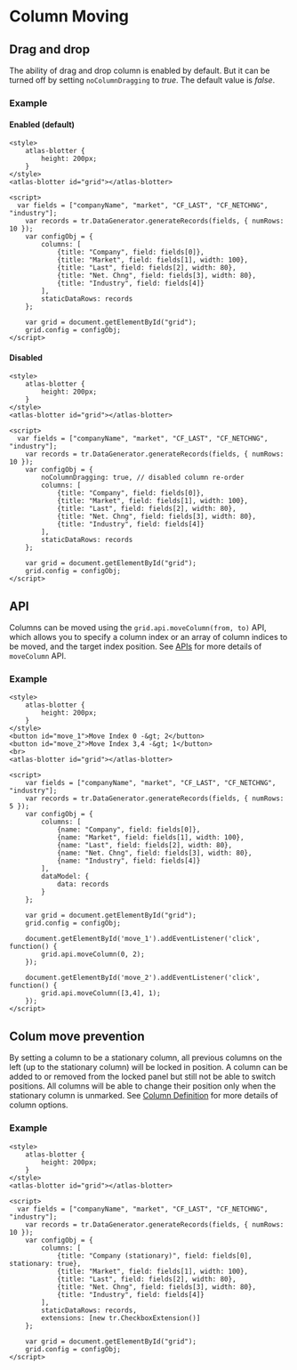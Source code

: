 # Column Moving

## Drag and drop

The ability of drag and drop column is enabled by default. But it can be turned off by setting `noColumnDragging` to *true*. The default value is *false*. 

### Example

#### Enabled (default)

```live
<style>
	atlas-blotter {
		height: 200px;
	}
</style>
<atlas-blotter id="grid"></atlas-blotter>

<script>
  var fields = ["companyName", "market", "CF_LAST", "CF_NETCHNG", "industry"];
	var records = tr.DataGenerator.generateRecords(fields, { numRows: 10 });
	var configObj = {
		columns: [
			{title: "Company", field: fields[0]},
			{title: "Market", field: fields[1], width: 100},
			{title: "Last", field: fields[2], width: 80},
			{title: "Net. Chng", field: fields[3], width: 80},
			{title: "Industry", field: fields[4]}
		],
		staticDataRows: records
	};

	var grid = document.getElementById("grid");
	grid.config = configObj;
</script>
```

#### Disabled

```live
<style>
	atlas-blotter {
		height: 200px;
	}
</style>
<atlas-blotter id="grid"></atlas-blotter>

<script>
  var fields = ["companyName", "market", "CF_LAST", "CF_NETCHNG", "industry"];
	var records = tr.DataGenerator.generateRecords(fields, { numRows: 10 });
	var configObj = {
		noColumnDragging: true, // disabled column re-order
		columns: [
			{title: "Company", field: fields[0]},
			{title: "Market", field: fields[1], width: 100},
			{title: "Last", field: fields[2], width: 80},
			{title: "Net. Chng", field: fields[3], width: 80},
			{title: "Industry", field: fields[4]}
		],
		staticDataRows: records
	};

	var grid = document.getElementById("grid");
	grid.config = configObj;
</script>
```

## API

Columns can be moved using the `grid.api.moveColumn(from, to)` API, which allows you to specify a column index or an array of column indices to be moved, and the target index position. See [APIs](../apis/rt_grid/Grid.md) for more details of `moveColumn` API.

### Example

```live
<style>
	atlas-blotter {
		height: 200px;
	}
</style>
<button id="move_1">Move Index 0 -&gt; 2</button>
<button id="move_2">Move Index 3,4 -&gt; 1</button>
<br>
<atlas-blotter id="grid"></atlas-blotter>

<script>
	var fields = ["companyName", "market", "CF_LAST", "CF_NETCHNG", "industry"];
	var records = tr.DataGenerator.generateRecords(fields, { numRows: 5 });
	var configObj = {
		columns: [
			{name: "Company", field: fields[0]},
			{name: "Market", field: fields[1], width: 100},
			{name: "Last", field: fields[2], width: 80},
			{name: "Net. Chng", field: fields[3], width: 80},
			{name: "Industry", field: fields[4]}
		],
		dataModel: {
			data: records
		}
	};

	var grid = document.getElementById("grid");
	grid.config = configObj;

	document.getElementById('move_1').addEventListener('click', function() {
		grid.api.moveColumn(0, 2);
	});

	document.getElementById('move_2').addEventListener('click', function() {
		grid.api.moveColumn([3,4], 1);
	});
</script>
```

## Colum move prevention

By setting a column to be a stationary column, all previous columns on the left (up to the stationary column) will be locked in position. A column can be added to or removed from the locked panel but still not be able to switch positions. All columns will be able to change their position only when the stationary column is unmarked. See [Column Definition](../apis/rt_grid/ColumnDefinition.md) for more details of column options.

### Example

```live
<style>
	atlas-blotter {
		height: 200px;
	}
</style>
<atlas-blotter id="grid"></atlas-blotter>

<script>
  var fields = ["companyName", "market", "CF_LAST", "CF_NETCHNG", "industry"];
	var records = tr.DataGenerator.generateRecords(fields, { numRows: 10 });
	var configObj = {
		columns: [
			{title: "Company (stationary)", field: fields[0], stationary: true},
			{title: "Market", field: fields[1], width: 100},
			{title: "Last", field: fields[2], width: 80},
			{title: "Net. Chng", field: fields[3], width: 80},
			{title: "Industry", field: fields[4]}
		],
		staticDataRows: records,
		extensions: [new tr.CheckboxExtension()]
	};

	var grid = document.getElementById("grid");
	grid.config = configObj;
</script>
```





